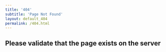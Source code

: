 ```yaml
---
title: '404'
subtitle: 'Page Not Found'
layout: default_404
permalink: /404.html
---
```


## Please validate that the page exists on the server
<br/>